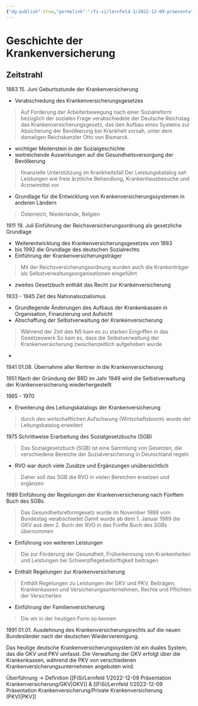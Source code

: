```yaml
---
{"dg-publish":true,"permalink":"/fi-si/lernfeld-1/2022-12-09-praesentation-krankenversicherung/geschichte-der-krankenversicherung/"}
---
```



# Geschichte der Krankenversicherung

## Zeitstrahl

1883
15. Juni 
Geburtsstunde der Krankenversicherung
- Verabschiedung des Krankenversicherungsgesetzes 
> Auf Forderung der Arbeiterbewegung nach einer Sozialreform bezüglich der sozialen Frage verabschiedete der Deutsche Reichstag das Krankenversicherungsgesetz, das den Aufbau eines Systems zur Absicherung der Bevölkerung bei Krankheit vorsah, unter dem damaligen Reichskanzler Otto von Bismarck.

- wichtiger Meilenstein in der Sozialgeschichte 
- weitreichende Auswirkungen auf die Gesundheitsversorgung der Bevölkerung
> finanzielle Unterstützung im Krankheitsfall
> Der Leistungskatalog sah Leistungen wie freie ärztliche Behandlung, Krankenhausbesuche und Arzneimittel vor

- Grundlage für die Entwicklung von Krankenversicherungssystemen in anderen Ländern
> Österreich, Niederlande, Belgien

1911 
19. Juli
Einführung der Reichsversicherungsordnung als gesetzliche Grundlage
- Weiterentwicklung des Krankenversicherungsgesetzes von 1883
- bis 1992 die Grundlage des deutschen Sozialrechts
- Einführung der Krankenversicherungsträger 
> Mit der Reichsversicherungsordnung wurden auch die Krankenträger als Selbstverwaltungsorganisationen eingeführt
- zweites Gesetzbuch enthält das Recht zur Krankenversicherung


1933 - 1945 
Zeit des Nationalsozialismus
- Grundlegende Änderungen des Aufbaus der Krankenkassen in Organisation, Finanzierung und Aufsicht
- Abschaffung der Selbstverwaltung der Krankenversicherung
> Während der Zeit des NS kam es zu starken Eingriffen in das Gesetzeswerk
> So kam es, dass die Selbstverwaltung der Krankenversicherung zwischenzeitlich aufgehoben wurde

+

1941
01.08.
Übernahme aller Rentner in die Krankenversicherung

1951 
Nach der Gründung der BRD im Jahr 1949 wird die Selbstverwaltung der Krankenversicherung wiederhergestellt 

1965 - 1970
- Erweiterung des Leitungskatalogs der Krankenversicherung
> durch den wirtschaftlichen Aufschwung (Wirtschaftsboom) wurde der Leitungskatalog erweitert

1975 
Schrittweise Erarbeitung des Sozialgesetzbuchs (SGB)
> Das Sozialgesetzbuch (SGB) ist eine Sammlung von Gesetzen, die verschiedene Bereiche der Sozialversicherung in Deutschland regeln
- RVO war durch viele Zusätze und Ergänzungen unübersichtlich
> Daher soll das SGB die RVO in vielen Bereichen ersetzen und ergänzen

1989
Einführung der Regelungen der Krankenversicherung nach Fünftem Buch des SGBs.
> Das Gesundheitsreformgesetz wurde im November 1988 vom Bundestag verabschiedet
> Damit wurde ab dem 1. Januar 1989 die GKV aus dem 2. Buch der RVO in das Fünfte Buch des SGBs übernommen
- Einführung von weiteren Leistungen 
> Die zur Förderung der Gesundheit, Früherkennung von Krankenheiten und Leistungen bei Schwerpflegebedürftigkeit beitragen

- Enthält Regelungen zur Krankenversicherung
> Enthält Regelungen zu Leistungen der GKV und PKV, Beiträgen, Krankenkassen und Versicherungsunternehmen, Rechte und Pflichten der Versicherten
- Einführung der Familienversicherung
> Die wir in der heutigen Form so kennen

1991
01.01.
Ausdehnung des Krankenversicherungsrechts auf die neuen Bundesländer nach der deutschen Wiedervereinigung.

Das heutige deutsche Krankenversicherungssystem ist ein duales System, das die GKV und PKV umfasst.
Die Verwaltung der GKV erfolgt über die Krankenkassen, während die PKV von verschiedenen Krankenversicherungsunternehmen angeboten wird.

Überführung → Definition [[FiSi/Lernfeld 1/2022-12-09 Präsentation Krankenversicherung/GKV\|GKV]] & [[FiSi/Lernfeld 1/2022-12-09 Präsentation Krankenversicherung/Private Krankenversicherung (PKV)\|PKV]]

